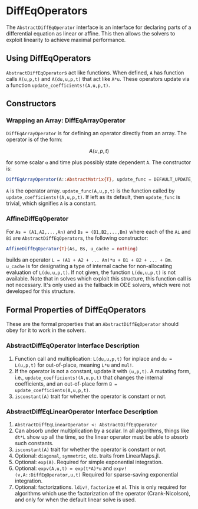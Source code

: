 # DiffEqOperators

The `AbstractDiffEqOperator` interface is an interface for declaring parts of
a differential equation as linear or affine. This then allows the solvers to
exploit linearity to achieve maximal performance.

## Using DiffEqOperators

`AbstractDiffEqOperator`s act like functions. When defined, `A` has function
calls `A(u,p,t)` and `A(du,u,p,t)` that act like `A*u`. These operators update
via a function `update_coefficients!(A,u,p,t)`.

## Constructors

### Wrapping an Array: DiffEqArrayOperator

`DiffEqArrayOperator` is for defining an operator directly from an array. The
operator is of the form:

```math
A(u,p,t)
```

for some scalar `α` and time plus possibly state dependent `A`. The
constructor is:

```julia
DiffEqArrayOperator(A::AbstractMatrix{T}, update_func = DEFAULT_UPDATE_FUNC)
```

`A` is the operator array. `update_func(A,u,p,t)` is the function called by
`update_coefficients!(A,u,p,t)`. If left as its default, then `update_func`
is trivial, which signifies `A` is a constant.

### AffineDiffEqOperator

For `As = (A1,A2,...,An)` and `Bs = (B1,B2,...,Bm)` where each of the `Ai` and
`Bi` are `AbstractDiffEqOperator`s, the following constructor:

```julia
AffineDiffEqOperator{T}(As, Bs, u_cache = nothing)
```

builds an operator `L = (A1 + A2 + ... An)*u + B1 + B2 + ... + Bm`. `u_cache`
is for designating a type of internal cache for non-allocating evaluation of
`L(du,u,p,t)`. If not given, the function `L(du,u,p,t)` is not available. Note
that in solves which exploit this structure, this function call is not necessary.
It's only used as the fallback in ODE solvers, which were not developed for this
structure.

## Formal Properties of DiffEqOperators

These are the formal properties that an `AbstractDiffEqOperator` should obey
for it to work in the solvers.

### AbstractDiffEqOperator Interface Description

 1. Function call and multiplication: `L(du,u,p,t)` for inplace and `du = L(u,p,t)` for
    out-of-place, meaning `L*u` and `mul!`.
 2. If the operator is not a constant, update it with `(u,p,t)`. A mutating form, i.e.,
    `update_coefficients!(A,u,p,t)` that changes the internal coefficients, and an
    out-of-place form `B = update_coefficients(A,u,p,t)`.
 3. `isconstant(A)` trait for whether the operator is constant or not.

### AbstractDiffEqLinearOperator Interface Description

 1. `AbstractDiffEqLinearOperator <: AbstractDiffEqOperator`
 2. Can absorb under multiplication by a scalar. In all algorithms, things like
    `dt*L` show up all the time, so the linear operator must be able to absorb
    such constants.
 3. `isconstant(A)` trait for whether the operator is constant or not.
 4. Optional: `diagonal`, `symmetric`, etc. traits from LinearMaps.jl.
 5. Optional: `exp(A)`. Required for simple exponential integration.
 6. Optional: `expv(A,u,t) = exp(t*A)*u` and `expv!(v,A::DiffEqOperator,u,t)`
    Required for sparse-saving exponential integration.
 7. Optional: factorizations. `ldiv!`, `factorize` et al. This is only required
    for algorithms which use the factorization of the operator (Crank-Nicolson),
    and only for when the default linear solve is used.
